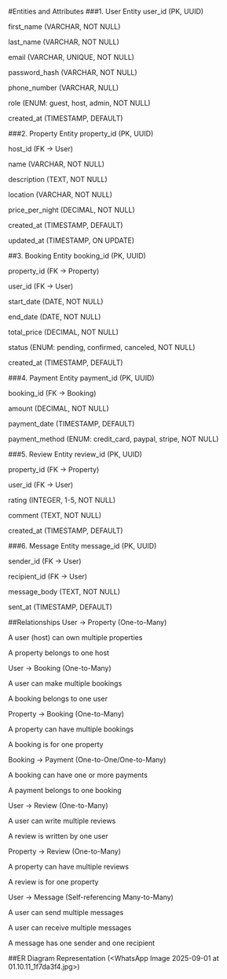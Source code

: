 #Entities and Attributes
###1. User Entity
user_id (PK, UUID)

first_name (VARCHAR, NOT NULL)

last_name (VARCHAR, NOT NULL)

email (VARCHAR, UNIQUE, NOT NULL)

password_hash (VARCHAR, NOT NULL)

phone_number (VARCHAR, NULL)

role (ENUM: guest, host, admin, NOT NULL)

created_at (TIMESTAMP, DEFAULT)

###2. Property Entity
property_id (PK, UUID)

host_id (FK → User)

name (VARCHAR, NOT NULL)

description (TEXT, NOT NULL)

location (VARCHAR, NOT NULL)

price_per_night (DECIMAL, NOT NULL)

created_at (TIMESTAMP, DEFAULT)

updated_at (TIMESTAMP, ON UPDATE)

##3. Booking Entity
booking_id (PK, UUID)

property_id (FK → Property)

user_id (FK → User)

start_date (DATE, NOT NULL)

end_date (DATE, NOT NULL)

total_price (DECIMAL, NOT NULL)

status (ENUM: pending, confirmed, canceled, NOT NULL)

created_at (TIMESTAMP, DEFAULT)

###4. Payment Entity
payment_id (PK, UUID)

booking_id (FK → Booking)

amount (DECIMAL, NOT NULL)

payment_date (TIMESTAMP, DEFAULT)

payment_method (ENUM: credit_card, paypal, stripe, NOT NULL)

###5. Review Entity
review_id (PK, UUID)

property_id (FK → Property)

user_id (FK → User)

rating (INTEGER, 1-5, NOT NULL)

comment (TEXT, NOT NULL)

created_at (TIMESTAMP, DEFAULT)

###6. Message Entity
message_id (PK, UUID)

sender_id (FK → User)

recipient_id (FK → User)

message_body (TEXT, NOT NULL)

sent_at (TIMESTAMP, DEFAULT)

##Relationships
User → Property (One-to-Many)

A user (host) can own multiple properties

A property belongs to one host

User → Booking (One-to-Many)

A user can make multiple bookings

A booking belongs to one user

Property → Booking (One-to-Many)

A property can have multiple bookings

A booking is for one property

Booking → Payment (One-to-One/One-to-Many)

A booking can have one or more payments

A payment belongs to one booking

User → Review (One-to-Many)

A user can write multiple reviews

A review is written by one user

Property → Review (One-to-Many)

A property can have multiple reviews

A review is for one property

User → Message (Self-referencing Many-to-Many)

A user can send multiple messages

A user can receive multiple messages

A message has one sender and one recipient

##ER Diagram Representation
    (<WhatsApp Image 2025-09-01 at 01.10.11_1f7da3f4.jpg>)
